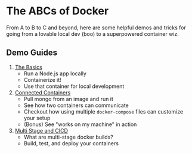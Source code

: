 # The ABCs of Docker

From A to B to C and beyond, here are some helpful demos and tricks for going from a lovable local dev (boo) to a superpowered container wiz.

## Demo Guides

1. [The Basics](./Demo%201%20-%20The%20Basics/Notes.md)
   * Run a Node.js app locally
   * Containerize it!
   * Use that container for local development
1. [Connected Containers](./Demo%202%20-%20Connected%20Containers/Notes.md)
   * Pull mongo from an image and run it
   * See how two containers can communicate
   * Checkout how using multiple `docker-compose` files can customize your setup
   * (Bonus) See "works on my machine" in action
1. [Multi Stage and CICD](./Demo%203%20-%20Multi-Stage%20and%20CICD/Notes.md)
   * What are multi-stage docker builds?
   * Build, test, and deploy your containers
